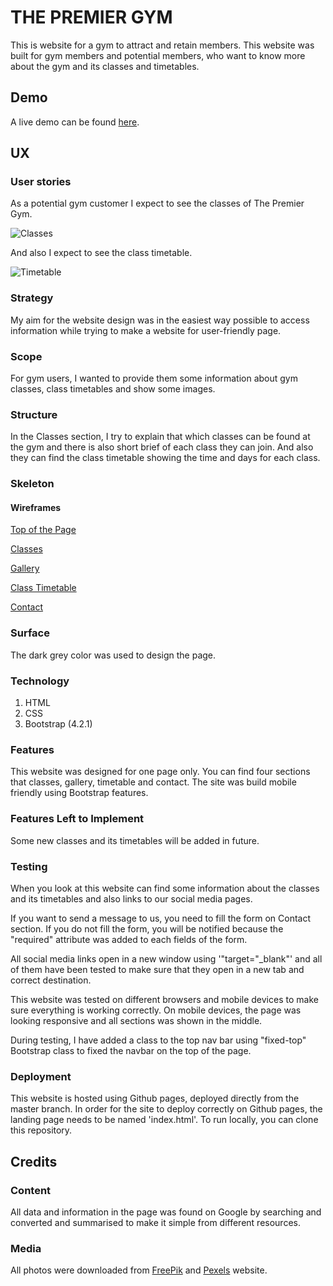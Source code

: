 
# THE PREMIER GYM 

This is website for a gym to attract and retain members. This website was built for gym members and potential members, who want to know more about the gym and its classes and timetables.


## Demo
A live demo can be found [here](https://ayhanuzumcu.github.io/milestone-project-1/).

## UX

### User stories

As a potential gym customer I expect to see the classes of The Premier Gym.

![Classes](https://ayhanuzumcu.github.io/milestone-project-1/images/class.jpg "Gym Classes")

And also I expect to see the class timetable.

![Timetable](https://ayhanuzumcu.github.io/milestone-project-1/images/timetable.jpg "Timetable")

### Strategy
My aim for the website design was in the easiest way possible to access information while trying to make a website for user-friendly page.

### Scope
For gym users, I wanted to provide them some information about gym classes, class timetables and show some images.

### Structure
In the Classes section, I try to explain that which classes can be found at the gym and there is also short brief of each class they can join. And also they can find the class timetable showing the time and days for each class.

### Skeleton
#### Wireframes

[Top of the Page](https://ayhanuzumcu.github.io/milestone-project-1/wireframes/top_page.png)

[Classes](https://ayhanuzumcu.github.io/milestone-project-1/wireframes/classes.png)

[Gallery](https://ayhanuzumcu.github.io/milestone-project-1/wireframes/gallery.png)

[Class Timetable](https://ayhanuzumcu.github.io/milestone-project-1/wireframes/timetable.png)

[Contact](https://ayhanuzumcu.github.io/milestone-project-1/wireframes/contact.png)

### Surface

The dark grey color was used to design the page.

### Technology

1. HTML
2. CSS
3. Bootstrap (4.2.1)


### Features
This website was designed for one page only. You can find four sections that classes, gallery, timetable and contact. The site was build mobile friendly using Bootstrap features.

### Features Left to Implement
Some new classes and its timetables will be added in future.


### Testing
When you look at this website can find some information about the classes and its timetables and also links to our social media pages.

If you want to send a message to us, you need to fill the form on Contact section. If you do not fill the form, you will be notified because the "required" attribute was added to each fields of the form.

All social media links open in a new window using '"target="_blank"' and all of them have been tested to make sure that they open in a new tab and correct destination.

This website was tested on different browsers and mobile devices to make sure everything is working correctly. On mobile devices, the page was looking responsive and all sections was shown in the middle.

During testing, I have added a class to the top nav bar using "fixed-top" Bootstrap class to fixed the navbar on the top of the page.


### Deployment
This website is hosted using Github pages, deployed directly from the master branch. In order for the site to deploy correctly on Github pages, the landing page needs to be named 'index.html'.
To run locally, you can clone this repository.


## Credits

### Content
All data and information in the page was found on Google by searching and converted and summarised to make it simple from different resources.

### Media

All photos were downloaded from [FreePik](https://www.freepik.com/) and [Pexels](https://www.pexels.com/) website.
